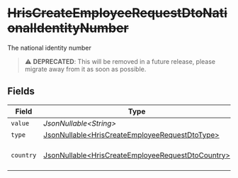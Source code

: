 # ~~HrisCreateEmployeeRequestDtoNationalIdentityNumber~~

The national identity number

> :warning: **DEPRECATED**: This will be removed in a future release, please migrate away from it as soon as possible.


## Fields

| Field                                                                                                                | Type                                                                                                                 | Required                                                                                                             | Description                                                                                                          | Example                                                                                                              |
| -------------------------------------------------------------------------------------------------------------------- | -------------------------------------------------------------------------------------------------------------------- | -------------------------------------------------------------------------------------------------------------------- | -------------------------------------------------------------------------------------------------------------------- | -------------------------------------------------------------------------------------------------------------------- |
| `value`                                                                                                              | *JsonNullable\<String>*                                                                                              | :heavy_minus_sign:                                                                                                   | N/A                                                                                                                  | 123456789                                                                                                            |
| `type`                                                                                                               | [JsonNullable\<HrisCreateEmployeeRequestDtoType>](../../models/components/HrisCreateEmployeeRequestDtoType.md)       | :heavy_minus_sign:                                                                                                   | N/A                                                                                                                  |                                                                                                                      |
| `country`                                                                                                            | [JsonNullable\<HrisCreateEmployeeRequestDtoCountry>](../../models/components/HrisCreateEmployeeRequestDtoCountry.md) | :heavy_minus_sign:                                                                                                   | The country code                                                                                                     |                                                                                                                      |